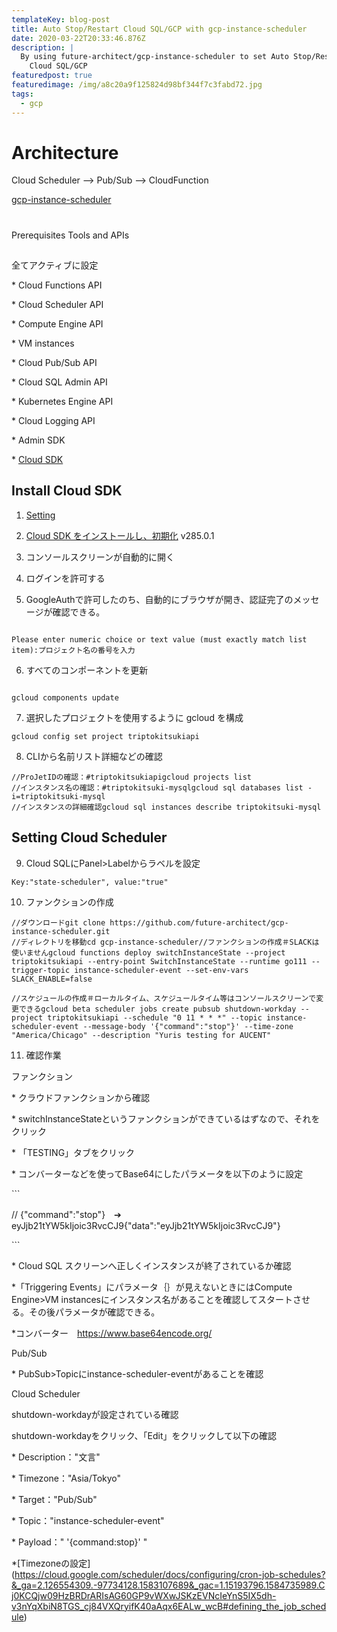 ```yaml
---
templateKey: blog-post
title: Auto Stop/Restart Cloud SQL/GCP with gcp-instance-scheduler
date: 2020-03-22T20:33:46.876Z
description: |
  By using future-architect/gcp-instance-scheduler to set Auto Stop/Restart
    Cloud SQL/GCP
featuredpost: true
featuredimage: /img/a8c20a9f125824d98bf344f7c3fabd72.jpg
tags:
  - gcp
---
```

# Architecture

Cloud Scheduler --> Pub/Sub --> CloudFunction

[gcp-instance-scheduler](https://cloud.google.com/scheduler/docs/start-and-stop-compute-engine-instances-on-a-schedule)

# Prerequisites Tools and APIs

## 全てアクティブに設定

\* Cloud Functions API

\* Cloud Scheduler API

\* Compute Engine API

\* VM instances

\* Cloud Pub/Sub API

\* Cloud SQL Admin API

\* Kubernetes Engine API

\* Cloud Logging API

\* Admin SDK

\* [Cloud SDK](https://cloud.google.com/sdk/docs)



## Install Cloud SDK

1. [Setting](https://cloud.google.com/scheduler/docs/setup)

2. [Cloud SDK をインストールし、初期化](https://cloud.google.com/sdk/docs) v285.0.1

3. コンソールスクリーンが自動的に開く

4. ログインを許可する

5. GoogleAuthで許可したのち、自動的にブラウザが開き、認証完了のメッセージが確認できる。

```
Please enter numeric choice or text value (must exactly match listitem):プロジェクト名の番号を入力
```

6. すべてのコンポーネントを更新

```
gcloud components update
```

7. 選択したプロジェクトを使用するように gcloud を構成

```
gcloud config set project triptokitsukiapi
```

8. CLIから名前リスト詳細などの確認

```
//ProJetIDの確認：#triptokitsukiapigcloud projects list//インスタンス名の確認：#triptokitsuki-mysqlgcloud sql databases list -i=triptokitsuki-mysql//インスタンスの詳細確認gcloud sql instances describe triptokitsuki-mysql
```



## Setting Cloud Scheduler

 9. Cloud SQLにPanel>Labelからラベルを設定

```
Key:"state-scheduler", value:"true"
```

10. ファンクションの作成

```
//ダウンロードgit clone https://github.com/future-architect/gcp-instance-scheduler.git//ディレクトリを移動cd gcp-instance-scheduler//ファンクションの作成＃SLACKは使いませんgcloud functions deploy switchInstanceState --project triptokitsukiapi --entry-point SwitchInstanceState --runtime go111 --trigger-topic instance-scheduler-event --set-env-vars SLACK_ENABLE=false
```

```
//スケジュールの作成＃ローカルタイム、スケジュールタイム等はコンソールスクリーンで変更できるgcloud beta scheduler jobs create pubsub shutdown-workday --project triptokitsukiapi --schedule "0 11 * * *" --topic instance-scheduler-event --message-body '{"command":"stop"}' --time-zone "America/Chicago" --description "Yuris testing for AUCENT"
```

11. 確認作業

ファンクション

\* クラウドファンクションから確認

\* switchInstanceStateというファンクションができているはずなので、それをクリック

\* 「TESTING」タブをクリック

\* コンバーターなどを使ってBase64にしたパラメータを以下のように設定





\`\``

// {"command":"stop"}　➔　eyJjb21tYW5kIjoic3RvcCJ9{"data":"eyJjb21tYW5kIjoic3RvcCJ9"}

\`\``



\* Cloud SQL スクリーンへ正しくインスタンスが終了されているか確認



\*「Triggering Events」にパラメータ｛｝が見えないときにはCompute Engine>VM instancesにインスタンス名があることを確認してスタートさせる。その後パラメータが確認できる。



\*コンバーター　https://www.base64encode.org/



 Pub/Sub



\* PubSub>Topicにinstance-scheduler-eventがあることを確認



  Cloud Scheduler



shutdown-workdayが設定されている確認



shutdown-workdayをクリック、「Edit」をクリックして以下の確認



\* Description："文言"

\* Timezone："Asia/Tokyo"

\* Target："Pub/Sub"

\* Topic："instance-scheduler-event"

\* Payload：" '{command:stop}' "



\*\[Timezoneの設定](https://cloud.google.com/scheduler/docs/configuring/cron-job-schedules?&_ga=2.126554309.-97734128.1583107689&_gac=1.15193796.1584735989.Cj0KCQjw09HzBRDrARIsAG60GP9vWXwJSKzEVNcIeYnS5IX5dh-v3nYqXbiN8TGS_cj84VXQryifK40aAqx6EALw_wcB#defining_the_job_schedule)
